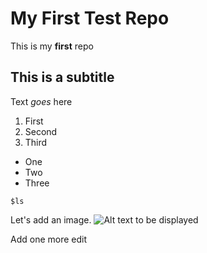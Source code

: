 # My First Test Repo
This is my **first** repo

## This is a subtitle
Text *goes* here

1. First
2. Second
3. Third

- One
- Two
- Three

`$ls`

Let's add an image.
![Alt text to be displayed](assets/asus.jpg)

Add one more edit
